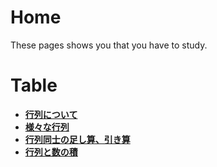 # Home
These pages shows you that you have to study.

# Table

- **[行列について](./day1.md)**
- **[様々な行列](./day2.md)**
- **[行列同士の足し算、引き算](./day3.md)**
- **[行列と数の積](./day4.md)**
